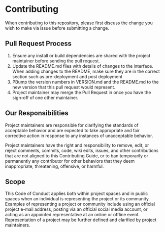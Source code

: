 Contributing
============

When contributing to this repository, please first discuss the change you wish to make via issue before submitting a change.

Pull Request Process
--------------------
1.	Ensure any install or build dependencies are shared with the project maintainer before sending the pull request.
2.	Update the README.md files with details of changes to the interface. When adding changes to the README, make sure they are in the correct section such as pre-deployment and post deployment
3.	PBump the version numbers in VERSION.md and the README.md to the new version that this pull request would represent. 
4.	Project maintainer may merge the Pull Request in once you have the sign-off of one other maintainer.

Our Responsibilities
--------------------
Project maintainers are responsible for clarifying the standards of acceptable behavior and are expected to take appropriate and fair corrective action in response to any instances of unacceptable behavior.

Project maintainers have the right and responsibility to remove, edit, or reject comments, commits, code, wiki edits, issues, and other contributions that are not aligned to this Contributing Guide, or to ban temporarily or permanently any contributor for other behaviors that they deem inappropriate, threatening, offensive, or harmful.

Scope
-----
This Code of Conduct applies both within project spaces and in public spaces when an individual is representing the project or its community. Examples of representing a project or community include using an official project e-mail address, posting via an official social media account, or acting as an appointed representative at an online or offline event. Representation of a project may be further defined and clarified by project maintainers.
